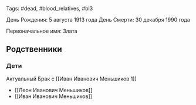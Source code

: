 Tags: #dead, #blood_relatives, #bl3

День Рождения: 5 августа 1913 года
День Смерти: 30 декабря 1990 года

Первоначальное имя: Злата

## Родственники
### Дети
Актуальный Брак с [[Иван Иванович Меньшиков 1]]
- [[Леон Иванович Меньшиков]]
- [[Иван Иванович Меньшиков]]